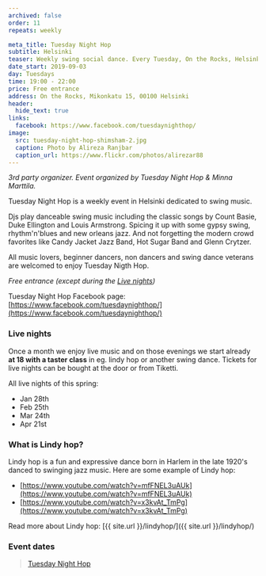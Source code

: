 ```yaml
---
archived: false
order: 11
repeats: weekly

meta_title: Tuesday Night Hop
subtitle: Helsinki
teaser: Weekly swing social dance. Every Tuesday, On the Rocks, Helsinki, 19.00 - 22.00.
date_start: 2019-09-03
day: Tuesdays
time: 19:00 - 22:00
price: Free entrance
address: On the Rocks, Mikonkatu 15, 00100 Helsinki
header:
  hide_text: true
links:
  facebook: https://www.facebook.com/tuesdaynighthop/
image:
  src: tuesday-night-hop-shimsham-2.jpg
  caption: Photo by Alireza Ranjbar
  caption_url: https://www.flickr.com/photos/alirezar88
---
```


_3rd party organizer. Event organized by Tuesday Night Hop & Minna Marttila._

Tuesday Night Hop is a weekly event in Helsinki dedicated to swing music.

Djs play danceable swing music including the classic songs by Count Basie, Duke Ellington and Louis Armstrong. Spicing it up with some gypsy swing, rhythm'n'blues and new orleans jazz. And not forgetting the modern crowd favorites like Candy Jacket Jazz Band, Hot Sugar Band and Glenn Crytzer.

All music lovers, beginner dancers, non dancers and swing dance veterans are welcomed to enjoy Tuesday Nigth Hop.

_Free entrance (except during the [Live nights](#live-nights))_

Tuesday Night Hop Facebook page: [https://www.facebook.com/tuesdaynighthop/](https://www.facebook.com/tuesdaynighthop/)

### Live nights

Once a month we enjoy live music and on those evenings we start already **at 18 with a taster class** in eg. lindy hop or another swing dance. Tickets for live nights can be bought at the door or from Tiketti.

All live nights of this spring:

- Jan 28th
- Feb 25th
- Mar 24th
- Apr 21st

### What is Lindy hop?

Lindy hop is a fun and expressive dance born in Harlem in the late 1920's danced to swinging jazz music. Here are some example of Lindy hop:

- [https://www.youtube.com/watch?v=mfFNEL3uAUk](https://www.youtube.com/watch?v=mfFNEL3uAUk)
- [https://www.youtube.com/watch?v=x3kvAt_TmPg](https://www.youtube.com/watch?v=x3kvAt_TmPg)

Read more about Lindy hop: [{{ site.url }}/lindyhop/]({{ site.url }}/lindyhop/)


### Event dates
  

<div class="fb-page" data-href="https://www.facebook.com/tuesdaynighthop/" data-tabs="events" data-width="" data-height="" data-small-header="true" data-adapt-container-width="true" data-hide-cover="false" data-show-facepile="true"><blockquote cite="https://www.facebook.com/tuesdaynighthop/" class="fb-xfbml-parse-ignore"><a href="https://www.facebook.com/tuesdaynighthop/">Tuesday Night Hop</a></blockquote></div>
